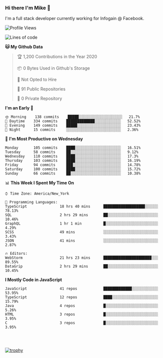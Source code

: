 ### Hi there I'm Mike 👋
I'm a full stack developer currently working for Infogain @ Facebook.

<!--START_SECTION:waka-->
![Profile Views](http://img.shields.io/badge/Profile%20Views-2-blue)

![Lines of code](https://img.shields.io/badge/From%20Hello%20World%20I%27ve%20Written-7.1%20million%20lines%20of%20code-blue)

**🐱 My Github Data** 

> 🏆 1,200 Contributions in the Year 2020
 > 
> 📦 0 Bytes Used in Github's Storage 
 > 
> 🚫 Not Opted to Hire
 > 
> 📜 91 Public Repositories
 > 
> 🔑 0 Private Repository 
 > 
**I'm an Early 🐤** 

```text
🌞 Morning    138 commits    █████░░░░░░░░░░░░░░░░░░░░   21.7% 
🌆 Daytime    334 commits    █████████████░░░░░░░░░░░░   52.52% 
🌃 Evening    149 commits    █████░░░░░░░░░░░░░░░░░░░░   23.43% 
🌙 Night      15 commits     ░░░░░░░░░░░░░░░░░░░░░░░░░   2.36%

```
📅 **I'm Most Productive on Wednesday** 

```text
Monday       105 commits    ████░░░░░░░░░░░░░░░░░░░░░   16.51% 
Tuesday      58 commits     ██░░░░░░░░░░░░░░░░░░░░░░░   9.12% 
Wednesday    110 commits    ████░░░░░░░░░░░░░░░░░░░░░   17.3% 
Thursday     103 commits    ████░░░░░░░░░░░░░░░░░░░░░   16.19% 
Friday       94 commits     ███░░░░░░░░░░░░░░░░░░░░░░   14.78% 
Saturday     100 commits    ████░░░░░░░░░░░░░░░░░░░░░   15.72% 
Sunday       66 commits     ██░░░░░░░░░░░░░░░░░░░░░░░   10.38%

```


📊 **This Week I Spent My Time On** 

```text
⌚︎ Time Zone: America/New_York

💬 Programming Languages: 
TypeScript               18 hrs 40 mins      ███████████████████░░░░░░   78.13% 
SQL                      2 hrs 29 mins       ██░░░░░░░░░░░░░░░░░░░░░░░   10.46% 
GraphQL                  1 hr 1 min          █░░░░░░░░░░░░░░░░░░░░░░░░   4.29% 
SCSS                     49 mins             ░░░░░░░░░░░░░░░░░░░░░░░░░   3.43% 
JSON                     41 mins             ░░░░░░░░░░░░░░░░░░░░░░░░░   2.87%

🔥 Editors: 
WebStorm                 21 hrs 23 mins      ██████████████████████░░░   89.55% 
DataGrip                 2 hrs 29 mins       ██░░░░░░░░░░░░░░░░░░░░░░░   10.45%

```

**I Mostly Code in JavaScript** 

```text
JavaScript               41 repos            █████████████░░░░░░░░░░░░   53.95% 
TypeScript               12 repos            ████░░░░░░░░░░░░░░░░░░░░░   15.79% 
Java                     4 repos             █░░░░░░░░░░░░░░░░░░░░░░░░   5.26% 
HTML                     3 repos             █░░░░░░░░░░░░░░░░░░░░░░░░   3.95% 
C                        3 repos             █░░░░░░░░░░░░░░░░░░░░░░░░   3.95%

```



<!--END_SECTION:waka-->

##### &nbsp;
[![trophy](https://github-profile-trophy.vercel.app/?username=uptonm&theme=dracula)](https://github.com/ryo-ma/github-profile-trophy)
